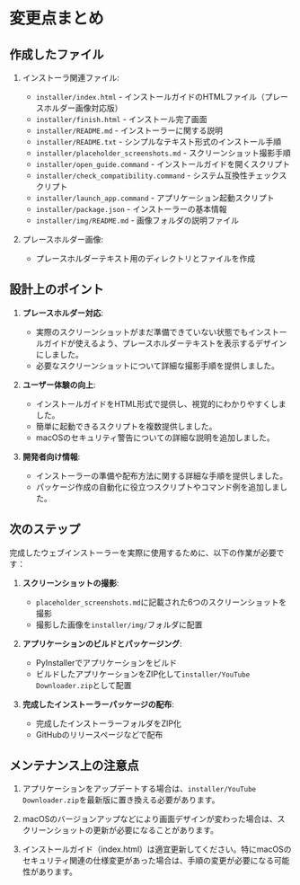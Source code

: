 # 変更点まとめ

## 作成したファイル

1. インストーラ関連ファイル:
   - `installer/index.html` - インストールガイドのHTMLファイル（プレースホルダー画像対応版）
   - `installer/finish.html` - インストール完了画面
   - `installer/README.md` - インストーラーに関する説明
   - `installer/README.txt` - シンプルなテキスト形式のインストール手順
   - `installer/placeholder_screenshots.md` - スクリーンショット撮影手順
   - `installer/open_guide.command` - インストールガイドを開くスクリプト
   - `installer/check_compatibility.command` - システム互換性チェックスクリプト
   - `installer/launch_app.command` - アプリケーション起動スクリプト
   - `installer/package.json` - インストーラーの基本情報
   - `installer/img/README.md` - 画像フォルダの説明ファイル

2. プレースホルダー画像:
   - プレースホルダーテキスト用のディレクトリとファイルを作成

## 設計上のポイント

1. **プレースホルダー対応**:
   - 実際のスクリーンショットがまだ準備できていない状態でもインストールガイドが使えるよう、プレースホルダーテキストを表示するデザインにしました。
   - 必要なスクリーンショットについて詳細な撮影手順を提供しました。

2. **ユーザー体験の向上**:
   - インストールガイドをHTML形式で提供し、視覚的にわかりやすくしました。
   - 簡単に起動できるスクリプトを複数提供しました。
   - macOSのセキュリティ警告についての詳細な説明を追加しました。

3. **開発者向け情報**:
   - インストーラーの準備や配布方法に関する詳細な手順を提供しました。
   - パッケージ作成の自動化に役立つスクリプトやコマンド例を追加しました。

## 次のステップ

完成したウェブインストーラーを実際に使用するために、以下の作業が必要です：

1. **スクリーンショットの撮影**:
   - `placeholder_screenshots.md`に記載された6つのスクリーンショットを撮影
   - 撮影した画像を`installer/img/`フォルダに配置

2. **アプリケーションのビルドとパッケージング**:
   - PyInstallerでアプリケーションをビルド
   - ビルドしたアプリケーションをZIP化して`installer/YouTube Downloader.zip`として配置

3. **完成したインストーラーパッケージの配布**:
   - 完成したインストーラーフォルダをZIP化
   - GitHubのリリースページなどで配布

## メンテナンス上の注意点

1. アプリケーションをアップデートする場合は、`installer/YouTube Downloader.zip`を最新版に置き換える必要があります。

2. macOSのバージョンアップなどにより画面デザインが変わった場合は、スクリーンショットの更新が必要になることがあります。

3. インストールガイド（index.html）は適宜更新してください。特にmacOSのセキュリティ関連の仕様変更があった場合は、手順の変更が必要になる可能性があります。